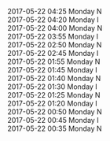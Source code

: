 2017-05-22 04:25 Monday  N  
2017-05-22 04:20 Monday  I  
2017-05-22 04:00 Monday  N  
2017-05-22 03:55 Monday  I  
2017-05-22 02:50 Monday  N  
2017-05-22 02:45 Monday  I  
2017-05-22 01:55 Monday  N  
2017-05-22 01:45 Monday  I  
2017-05-22 01:40 Monday  N  
2017-05-22 01:30 Monday  I  
2017-05-22 01:25 Monday  N  
2017-05-22 01:20 Monday  I  
2017-05-22 00:50 Monday  N  
2017-05-22 00:45 Monday  I  
2017-05-22 00:35 Monday  N  
